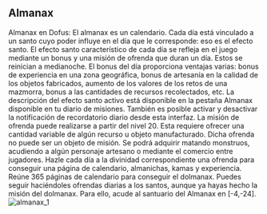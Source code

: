 ## Almanax
Almanax en Dofus: El almanax es un calendario. Cada día está vinculado a un santo cuyo poder influye en el día que le corresponde: eso es el efecto santo.
El efecto santo característico de cada día se refleja en el juego mediante un bonus y una misión de ofrenda que duran un día. Estos se reinician a medianoche. El bonus del día proporciona ventajas varias: bonus de experiencia en una zona geográfica, bonus de artesanía en la calidad de los objetos fabricados, aumento de los valores de los retos de una mazmorra, bonus a las cantidades de recursos recolectados, etc. La descripción del efecto santo activo está disponible en la pestaña Almanax disponible en tu diario de misiones. También es posible activar y desactivar la notificación de recordatorio diario desde esta interfaz.
La misión de ofrenda puede realizarse a partir del nivel 20. Esta requiere ofrecer una cantidad variable de algún recurso u objeto manufacturado. Dicha ofrenda no puede ser un objeto de misión. Se podrá adquirir matando monstruos, acudiendo a algún personaje artesano o mediante el comercio entre jugadores.
Hazle cada día a la divinidad correspondiente una ofrenda para conseguir una página de calendario, almanichas, kamas y experiencia. Reúne 365 páginas de calendario para conseguir el dolmanax. Puedes seguir haciéndoles ofrendas diarias a los santos, aunque ya hayas hecho la misión del dolmanax.
Para ello, acude al santuario del Almanax en [-4,-24].
![almanax_1](https://media.discordapp.net/attachments/1107006154426560682/1107007940092768266/almanax_1-200x400.png)